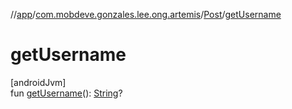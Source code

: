 //[app](../../../index.md)/[com.mobdeve.gonzales.lee.ong.artemis](../index.md)/[Post](index.md)/[getUsername](get-username.md)

# getUsername

[androidJvm]\
fun [getUsername](get-username.md)(): [String](https://kotlinlang.org/api/latest/jvm/stdlib/kotlin/-string/index.html)?
